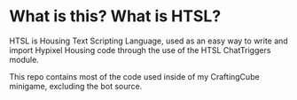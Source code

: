 # What is this? What is HTSL?
HTSL is Housing Text Scripting Language, used as an easy way to write and import Hypixel Housing code through the use of the HTSL ChatTriggers module.

This repo contains most of the code used inside of my CraftingCube minigame, excluding the bot source.